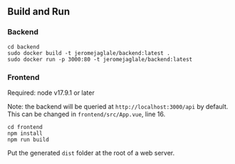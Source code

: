 ## Build and Run
### Backend
```
cd backend
sudo docker build -t jeromejaglale/backend:latest .
sudo docker run -p 3000:80 -t jeromejaglale/backend:latest
```

### Frontend
Required: node v17.9.1 or later

Note: the backend will be queried at `http://localhost:3000/api` by default. This can be changed in `frontend/src/App.vue`, line 16. 
```
cd frontend
npm install
npm run build
```
Put the generated `dist` folder at the root of a web server.
